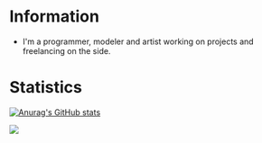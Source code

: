 Information
======
* I'm a programmer, modeler and artist working on projects and freelancing on the side.

<!--[![My Skills](https://skillicons.dev/icons?i=blender,bootstrap,c,cs,cpp,cloudflare,css,discord,bots,dotnet,electron,express,flask,gamemakerstudio,git,github,gmail,go,godot,html,js,linux,lua,mysql,nginx,nodejs,php,py,twitter,unity,unreal,visualstudio,vscode,)](https://skillicons.dev)-->

Statistics
======
[![Anurag's GitHub stats](https://github-readme-stats.vercel.app/api?username=drixevel-dev)](https://github.com/anuraghazra/github-readme-stats)

![](https://komarev.com/ghpvc/?username=drixevel-dev)

<!--
**Drixevel/drixevel** is a ✨ _special_ ✨ repository because its `README.md` (this file) appears on your GitHub profile.

Here are some ideas to get you started:

- 🔭 I’m currently working on ...
- 🌱 I’m currently learning ...
- 👯 I’m looking to collaborate on ...
- 🤔 I’m looking for help with ...
- 💬 Ask me about ...
- 📫 How to reach me: ...
- 😄 Pronouns: ...
- ⚡ Fun fact: ...
-->
